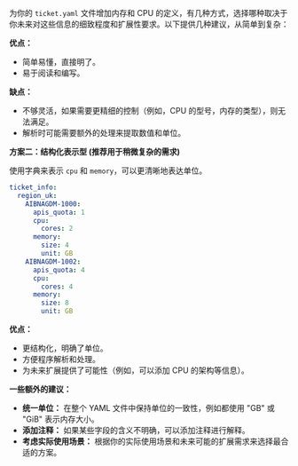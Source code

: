 为你的 `ticket.yaml` 文件增加内存和 CPU 的定义，有几种方式，选择哪种取决于你未来对这些信息的细致程度和扩展性要求。以下提供几种建议，从简单到复杂：

**优点：**

*   简单易懂，直接明了。
*   易于阅读和编写。

**缺点：**

*   不够灵活，如果需要更精细的控制（例如，CPU 的型号，内存的类型），则无法满足。
*   解析时可能需要额外的处理来提取数值和单位。

**方案二：结构化表示型 (推荐用于稍微复杂的需求)**

使用字典来表示 `cpu` 和 `memory`，可以更清晰地表达单位。

```yaml
ticket_info:
  region_uk:
    AIBNAGDM-1000:
      apis_quota: 1
      cpu:
        cores: 2
      memory:
        size: 4
        unit: GB
    AIBNAGDM-1002:
      apis_quota: 4
      cpu:
        cores: 4
      memory:
        size: 8
        unit: GB
```

**优点：**

*   更结构化，明确了单位。
*   方便程序解析和处理。
*   为未来扩展提供了可能性（例如，可以添加 CPU 的架构等信息）。


**一些额外的建议：**

*   **统一单位：**  在整个 YAML 文件中保持单位的一致性，例如都使用 "GB" 或 "GiB" 表示内存大小。
*   **添加注释：**  如果某些字段的含义不明确，可以添加注释进行解释。
*   **考虑实际使用场景：**  根据你的实际使用场景和未来可能的扩展需求来选择最合适的方案。